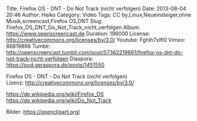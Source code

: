 Title: Firefox OS - DNT - Do Not Track (nicht verfolgen)
Date: 2013-08-04 20:46
Author: Heiko
Category: Video
Tags: CC by,Linux,Neueinsteiger,ohne Musik,screencast,Firefox OS,DNT
Slug: Firefox_OS_DNT_Do_Not_Track_nicht_verfolgen
Album: https://www.openscreencast.de
Duration: 196000
License: http://creativecommons.org/licenses/by/3.0/
Youtube: FghIh7xIfl0
Vimeo: 86819896
Tumblr: http://openscreencast.tumblr.com/post/57362219661/firefox-os-dnt-do-not-track-nicht-verfolgen
Diaspora: https://pod.geraspora.de/posts/1451550

Firefox OS - DNT - Do Not Track (nicht verfolgen)  
Lizenz: <http://creativecommons.org/licenses/by/3.0/>  
  
<https://de.wikipedia.org/wiki/Firefox_OS>  
<https://de.wikipedia.org/wiki/Do_Not_Track>  
  
Bilder: <https://openclipart.org/>

